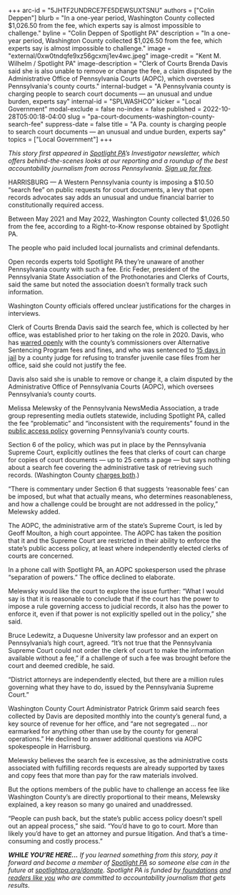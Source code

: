 +++
arc-id = "5JHTF2UNDRCE7FE5DEWSUXTSNU"
authors = ["Colin Deppen"]
blurb = "In a one-year period, Washington County collected $1,026.50 from the fee, which experts say is almost impossible to challenge."
byline = "Colin Deppen of Spotlight PA"
description = "In a one-year period, Washington County collected $1,026.50 from the fee, which experts say is almost impossible to challenge."
image = "external/0xw0tndqfe9xz56gcxmj1ev4wc.jpeg"
image-credit = "Kent M. Wilhelm / Spotlight PA"
image-description = "Clerk of Courts Brenda Davis said she is also unable to remove or change the fee, a claim disputed by the Administrative Office of Pennsylvania Courts (AOPC), which oversees Pennsylvania's county courts."
internal-budget = "A Pennsylvania county is charging people to search court documents — an unusual and undue burden, experts say"
internal-id = "SPLWASHCO"
kicker = "Local Government"
modal-exclude = false
no-index = false
published = 2022-10-28T05:00:18-04:00
slug = "pa-court-documents-washington-county-search-fee"
suppress-date = false
title = "A Pa. county is charging people to search court documents — an unusual and undue burden, experts say"
topics = ["Local Government"]
+++

<i>This story first appeared in </i><a href="https://www.spotlightpa.org/"><i>Spotlight PA</i></a><i>’s Investigator newsletter, which offers behind-the-scenes looks at our reporting and a roundup of the best accountability journalism from across Pennsylvania. </i><a href="https://www.spotlightpa.org/newsletters"><i>Sign up for free</i></a><i>.</i>

HARRISBURG — A Western Pennsylvania county is imposing a $10.50 “search fee” on public requests for court documents, a levy that open records advocates say adds an unusual and undue financial barrier to constitutionally required access.

Between May 2021 and May 2022, Washington County collected $1,026.50 from the fee, according to a Right-to-Know response obtained by Spotlight PA.

The people who paid included local journalists and criminal defendants.

<script src="https://www.spotlightpa.org/embed.js" async></script><div data-spl-embed-version="1" data-spl-src="https://www.spotlightpa.org/embeds/newsletter/"></div>

Open records experts told Spotlight PA they’re unaware of another Pennsylvania county with such a fee. Eric Feder, president of the Pennsylvania State Association of the Prothonotaries and Clerks of Courts, said the same but noted the association doesn’t formally track such information.

Washington County officials offered unclear justifications for the charges in interviews.

Clerk of Courts Brenda Davis said the search fee, which is collected by her office, was established prior to her taking on the role in 2020. Davis, who has <a href="https://www.wtae.com/article/pennsylvania-auditor-general-cites-misuse-of-alternative-sentencing-program-by-washington-county-judges/36702824">warred openly</a> with the county’s commissioners over Alternative Sentencing Program fees and fines, and who was sentenced to <a href="https://web.archive.org/20221028192250/https://observer-reporter.com/news/localnews/clerk-of-courts-davis-held-in-contempt-sentenced-to-jail/article_c1ea70a8-1423-11ed-9bba-0ff36ad859bd.html">15 days in jail</a> by a county judge for refusing to transfer juvenile case files from her office, said she could not justify the fee.

Davis also said she is unable to remove or change it, a claim disputed by the Administrative Office of Pennsylvania Courts (AOPC), which oversees Pennsylvania’s county courts.

Melissa Melewsky of the Pennsylvania NewsMedia Association, a trade group representing media outlets statewide, including Spotlight PA, called the fee “problematic” and “inconsistent with the requirements” found in the <a href="https://www.pacourts.us/Storage/media/pdfs/20211230/165101-publicrecordspolicy2022.pdf">public access policy</a> governing Pennsylvania’s county courts.

Section 6 of the policy, which was put in place by the Pennsylvania Supreme Court, explicitly outlines the fees that clerks of court can charge for copies of court documents — up to 25 cents a page — but says nothing about a search fee covering the administrative task of retrieving such records. (Washington County <a href="https://www.washingtoncourts.us/DocumentCenter/View/137/Clerk-of-Courts-Fee-Bill-PDF">charges both</a>.)

“There is commentary under Section 6 that suggests ‘reasonable fees’ can be imposed, but what that actually means, who determines reasonableness, and how a challenge could be brought are not addressed in the policy,” Melewsky added.

The AOPC, the administrative arm of the state’s Supreme Court, is led by Geoff Moulton, a high court appointee. The AOPC has taken the position that it and the Supreme Court are restricted in their ability to enforce the state’s public access policy, at least where independently elected clerks of courts are concerned.

In a phone call with Spotlight PA, an AOPC spokesperson used the phrase “separation of powers.” The office declined to elaborate.

Melewsky would like the court to explore the issue further: “What I would say is that it is reasonable to conclude that if the court has the power to impose a rule governing access to judicial records, it also has the power to enforce it, even if that power is not explicitly spelled out in the policy,” she said.

Bruce Ledewitz, a Duquesne University law professor and an expert on Pennsylvania’s high court, agreed. “It’s not true that the Pennsylvania Supreme Court could not order the clerk of court to make the information available without a fee,” if a challenge of such a fee was brought before the court and deemed credible, he said.

“District attorneys are independently elected, but there are a million rules governing what they have to do, issued by the Pennsylvania Supreme Court.”

Washington County Court Administrator Patrick Grimm said search fees collected by Davis are deposited monthly into the county’s general fund, a key source of revenue for her office, and “are not segregated … nor earmarked for anything other than use by the county for general operations.” He declined to answer additional questions via AOPC spokespeople in Harrisburg.

<script src="https://www.spotlightpa.org/embed.js" async></script><div data-spl-embed-version="1" data-spl-src="https://www.spotlightpa.org/embeds/donate/"></div>

Melewsky believes the search fee is excessive, as the administrative costs associated with fulfilling records requests are already supported by taxes and copy fees that more than pay for the raw materials involved.

But the options members of the public have to challenge an access fee like Washington County’s are directly proportional to their means, Melewsky explained, a key reason so many go unaired and unaddressed.

“People can push back, but the state’s public access policy doesn’t spell out an appeal process,” she said. “You’d have to go to court. More than likely you’d have to get an attorney and pursue litigation. And that’s a time-consuming and costly process.”

<i><b>WHILE YOU’RE HERE...</b></i><i> If you learned something from this story, pay it forward and become a member of </i><a href="https://www.spotlightpa.org/"><i>Spotlight PA</i></a><i> so someone else can in the future at </i><a href="http://spotlightpa.org/donate"><i>spotlightpa.org/donate</i></a><i>. Spotlight PA is funded by</i><a href="https://www.spotlightpa.org/support"><i> foundations</i></a><i> </i><a href="https://www.spotlightpa.org/support"><i>and readers like you</i></a><i> who are committed to accountability journalism that gets results.</i>
